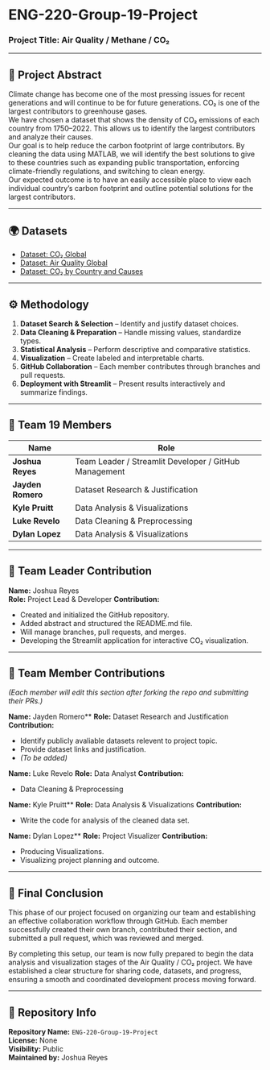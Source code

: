 # ENG-220-Group-19-Project  
### Project Title: Air Quality / Methane / CO₂

---

## 📘 Project Abstract
Climate change has become one of the most pressing issues for recent generations and will continue to be for future generations. CO₂ is one of the largest contributors to greenhouse gases.  
We have chosen a dataset that shows the density of CO₂ emissions of each country from 1750–2022. This allows us to identify the largest contributors and analyze their causes.  
Our goal is to help reduce the carbon footprint of large contributors. By cleaning the data using MATLAB, we will identify the best solutions to give to these countries such as expanding public transportation, enforcing climate-friendly regulations, and switching to clean energy.  
Our expected outcome is to have an easily accessible place to view each individual country’s carbon footprint and outline potential solutions for the largest contributors.

---

## 🌍 Datasets
- [Dataset: CO₂ Global](https://www.kaggle.com/datasets/azminetoushikwasi/aqi-air-quality-index-scheduled-daily-update/data)  
- [Dataset: Air Quality Global](https://www.kaggle.com/datasets/moazzimalibhatti/co2-emission-by-countries-year-wise-17502022?resource=download)  
- [Dataset: CO₂ by Country and Causes](https://www.kaggle.com/datasets/lobosi/c02-emission-by-countrys-grouth-and-population)


---

## ⚙️ Methodology
1. **Dataset Search & Selection** – Identify and justify dataset choices.  
2. **Data Cleaning & Preparation** – Handle missing values, standardize types.  
3. **Statistical Analysis** – Perform descriptive and comparative statistics.  
4. **Visualization** – Create labeled and interpretable charts.  
5. **GitHub Collaboration** – Each member contributes through branches and pull requests.  
6. **Deployment with Streamlit** – Present results interactively and summarize findings.

---

## 👥 Team 19 Members
| Name | Role |
|------|------|
| **Joshua Reyes** | Team Leader / Streamlit Developer / GitHub Management |
| **Jayden Romero** | Dataset Research & Justification |
| **Kyle Pruitt** | Data Analysis & Visualizations |
| **Luke Revelo** | Data Cleaning & Preprocessing |
| **Dylan Lopez** | Data Analysis & Visualizations |

---

## 🧩 Team Leader Contribution
**Name:** Joshua Reyes  
**Role:** Project Lead & Developer 
**Contribution:**  
- Created and initialized the GitHub repository.  
- Added abstract and structured the README.md file.  
- Will manage branches, pull requests, and merges.  
- Developing the Streamlit application for interactive CO₂ visualization.  

---

## 🧠 Team Member Contributions
*(Each member will edit this section after forking the repo and submitting their PRs.)*

**Name:** Jayden Romero**
**Role:** Dataset Research and Justification
**Contribution:** 
- Identify publicly avaliable datasets relevent to project topic.
- Provide dataset links and justification.
- _(To be added)_

**Name:** Luke Revelo
**Role:** Data Analyst
**Contribution:**
- Data Cleaning & Preprocessing

**Name:** Kyle Pruitt**
**Role:** Data Analysis & Visualizations
**Contribution:**
- Write the code for analysis of the cleaned data set.

**Name:** Dylan Lopez**
**Role:** Project Visualizer 
**Contribution:**
- Producing Visualizations.
- Visualizing project planning and outcome.
  
---

## 🏁 Final Conclusion
This phase of our project focused on organizing our team and establishing an effective collaboration workflow through GitHub. Each member successfully created their own branch, contributed their section, and submitted a pull request, which was reviewed and merged.  

By completing this setup, our team is now fully prepared to begin the data analysis and visualization stages of the Air Quality / CO₂ project. We have established a clear structure for sharing code, datasets, and progress, ensuring a smooth and coordinated development process moving forward.

---

## 🔗 Repository Info
**Repository Name:** `ENG-220-Group-19-Project`  
**License:** None  
**Visibility:** Public  
**Maintained by:** Joshua Reyes
